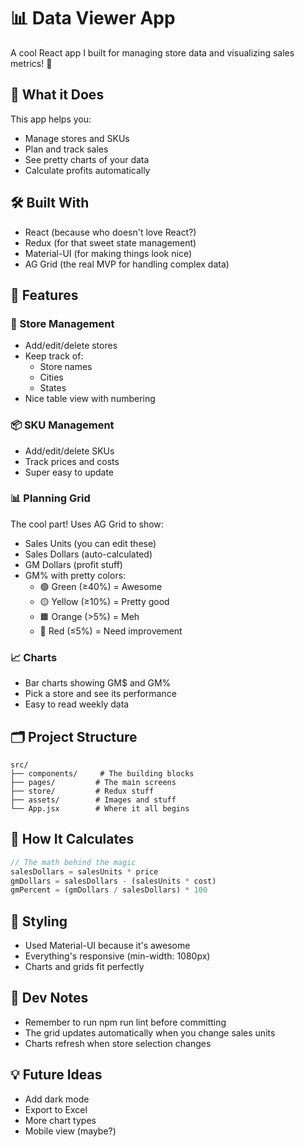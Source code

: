 # 📊 Data Viewer App

A cool React app I built for managing store data and visualizing sales metrics! 🚀

## 🎯 What it Does

This app helps you:
- Manage stores and SKUs
- Plan and track sales
- See pretty charts of your data
- Calculate profits automatically

## 🛠️ Built With

- React (because who doesn't love React?)
- Redux (for that sweet state management)
- Material-UI (for making things look nice)
- AG Grid (the real MVP for handling complex data)

## 📱 Features

### 🏪 Store Management
- Add/edit/delete stores
- Keep track of:
  - Store names
  - Cities
  - States
- Nice table view with numbering
### 📦 SKU Management
- Add/edit/delete SKUs
- Track prices and costs
- Super easy to update
### 📊 Planning Grid
The cool part! Uses AG Grid to show:

- Sales Units (you can edit these)
- Sales Dollars (auto-calculated)
- GM Dollars (profit stuff)
- GM% with pretty colors:
  - 🟢 Green (≥40%) = Awesome
  - 🟡 Yellow (≥10%) = Pretty good
  - 🟧 Orange (>5%) = Meh
  - 🔴 Red (≤5%) = Need improvement
### 📈 Charts
- Bar charts showing GM$ and GM%
- Pick a store and see its performance
- Easy to read weekly data
## 🗂️ Project Structure
```plaintext
src/
├── components/     # The building blocks
├── pages/         # The main screens
├── store/         # Redux stuff
├── assets/        # Images and stuff
└── App.jsx        # Where it all begins
 ```

## 🧮 How It Calculates
```javascript
// The math behind the magic
salesDollars = salesUnits * price
gmDollars = salesDollars - (salesUnits * cost)
gmPercent = (gmDollars / salesDollars) * 100
 ```

## 🎨 Styling
- Used Material-UI because it's awesome
- Everything's responsive (min-width: 1080px)
- Charts and grids fit perfectly
## 🔧 Dev Notes
- Remember to run npm run lint before committing
- The grid updates automatically when you change sales units
- Charts refresh when store selection changes
## 💡 Future Ideas
- Add dark mode
- Export to Excel
- More chart types
- Mobile view (maybe?)
